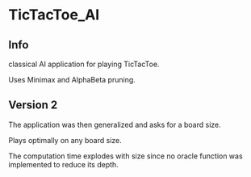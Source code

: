 # TicTacToe_AI
## Info
classical AI application for playing TicTacToe. 

Uses Minimax and AlphaBeta pruning.


## Version 2

The application was then generalized and asks for a board size.

Plays optimally on any board size.

The computation time explodes with size since no oracle function was implemented to reduce its depth.

